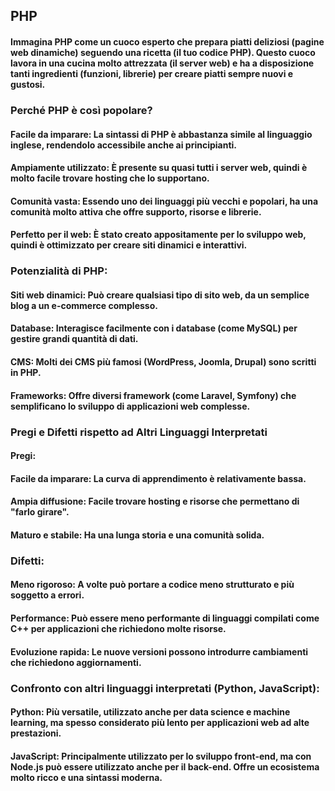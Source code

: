 ## PHP

#### Immagina PHP come un cuoco esperto che prepara piatti deliziosi (pagine web dinamiche) seguendo una ricetta (il tuo codice PHP). Questo cuoco lavora in una cucina molto attrezzata (il server web) e ha a disposizione tanti ingredienti (funzioni, librerie) per creare piatti sempre nuovi e gustosi.

### Perché PHP è così popolare?

#### Facile da imparare: La sintassi di PHP è abbastanza simile al linguaggio inglese, rendendolo accessibile anche ai principianti.
#### Ampiamente utilizzato: È presente su quasi tutti i server web, quindi è molto facile trovare hosting che lo supportano.
#### Comunità vasta: Essendo uno dei linguaggi più vecchi e popolari, ha una comunità molto attiva che offre supporto, risorse e librerie.
#### Perfetto per il web: È stato creato appositamente per lo sviluppo web, quindi è ottimizzato per creare siti dinamici e interattivi.

### Potenzialità di PHP:
#### Siti web dinamici: Può creare qualsiasi tipo di sito web, da un semplice blog a un e-commerce complesso.
#### Database: Interagisce facilmente con i database (come MySQL) per gestire grandi quantità di dati.
#### CMS: Molti dei CMS più famosi (WordPress, Joomla, Drupal) sono scritti in PHP.
#### Frameworks: Offre diversi framework (come Laravel, Symfony) che semplificano lo sviluppo di applicazioni web complesse.

### Pregi e Difetti rispetto ad Altri Linguaggi Interpretati

#### Pregi:
#### Facile da imparare: La curva di apprendimento è relativamente bassa.
#### Ampia diffusione: Facile trovare hosting e risorse che permettano di "farlo girare".
#### Maturo e stabile: Ha una lunga storia e una comunità solida.

### Difetti:
#### Meno rigoroso: A volte può portare a codice meno strutturato e più soggetto a errori.
#### Performance: Può essere meno performante di linguaggi compilati come C++ per applicazioni che richiedono molte risorse.
#### Evoluzione rapida: Le nuove versioni possono introdurre cambiamenti che richiedono aggiornamenti.

### Confronto con altri linguaggi interpretati (Python, JavaScript):

#### Python: Più versatile, utilizzato anche per data science e machine learning, ma spesso considerato più lento per applicazioni web ad alte prestazioni.

#### JavaScript: Principalmente utilizzato per lo sviluppo front-end, ma con Node.js può essere utilizzato anche per il back-end. Offre un ecosistema molto ricco e una sintassi moderna.
